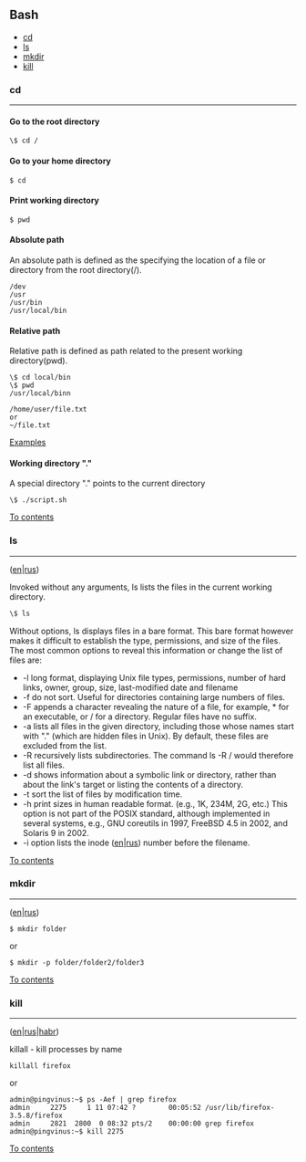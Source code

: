 ## Bash


* [cd](#cd)
* [ls](#ls)
* [mkdir](#mkdir)
* [kill](#kill)


### cd

---

#### Go to the root directory
```
\$ cd /
```
#### Go to your home directory
```
$ cd
```
#### Print working directory
```
$ pwd
```
#### Absolute path
An absolute path is defined as the specifying the location of a file or directory from the root directory(/).
```
/dev
/usr
/usr/bin
/usr/local/bin
```
#### Relative path
Relative path is defined as path related to the present working directory(pwd).
```
\$ cd local/bin
\$ pwd
/usr/local/binn
```
```
/home/user/file.txt
or
~/file.txt
```
[Examples](http://www.linuxnix.com/abslute-path-vs-relative-path-in-linuxunix/)

#### Working directory "."
A special directory "." points to the current directory
```
\$ ./script.sh
```
[To contents](#bash)


### ls

---

([en](https://en.wikipedia.org/wiki/Ls)|[rus](http://rus-linux.net/MyLDP/consol/hdrguide/rusman/ls.htm))

Invoked without any arguments, ls lists the files in the current working directory.
```l
\$ ls
```
Without options, ls displays files in a bare format. This bare format however makes it difficult to establish the type, permissions, and size of the files. The most common options to reveal this information or change the list of files are:

*  -l long format, displaying Unix file types, permissions, number of hard links, owner, group, size, last-modified date and filename
*  -f do not sort. Useful for directories containing large numbers of files.
*  -F appends a character revealing the nature of a file, for example, * for an executable, or / for a directory. Regular files have no suffix.
*  -a lists all files in the given directory, including those whose names start with "." (which are hidden files in Unix). By default, these files are excluded from the list.
*  -R recursively lists subdirectories. The command ls -R / would therefore list all files.
*  -d shows information about a symbolic link or directory, rather than about the link's target or listing the contents of a directory.
*  -t sort the list of files by modification time.
*  -h print sizes in human readable format. (e.g., 1K, 234M, 2G, etc.) This option is not part of the POSIX standard, although implemented in several systems, e.g., GNU coreutils in 1997, FreeBSD 4.5 in 2002, and Solaris 9 in 2002.
* -i option lists the inode ([en](https://en.wikipedia.org/wiki/Inode)|[rus](https://ru.wikipedia.org/wiki/Inode)) number before the filename.

[To contents](#bash)


### mkdir

---

([en](https://en.wikipedia.org/wiki/Mkdir)|[rus](https://ru.wikipedia.org/wiki/Mkdir))

```
$ mkdir folder
```
or
```
$ mkdir -p folder/folder2/folder3
```
[To contents](#bash)


### kill

---

([en](http://linux.die.net/man/1/killall)|[rus](http://rus-linux.net/MyLDP/BOOKS/MDK-10/process-signals.html)|[habr](https://habrahabr.ru/post/95102/))

killall - kill processes by name
```
killall firefox
```
or
```
admin@pingvinus:~$ ps -Aef | grep firefox
admin     2275     1 11 07:42 ?        00:05:52 /usr/lib/firefox-3.5.8/firefox
admin     2821  2800  0 08:32 pts/2    00:00:00 grep firefox
admin@pingvinus:~$ kill 2275
```
[To contents](#bash)
